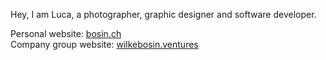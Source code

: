 Hey, I am Luca, a photographer, graphic designer and software developer.

Personal website: [bosin.ch][1]  
Company group website: [wilkebosin.ventures][2]

[1]: https://bosin.ch/
[2]: https://wilkebosin.ventures/
